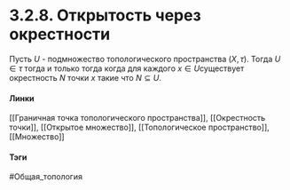 # 3.2.8. Открытость через окрестности
Пусть $U$ - подмножество топологического пространства $(X,\tau)$. Тогда $U\in\tau$ тогда и только тогда когда для каждого $x\in U$существует окрестность $N$ точки $x$ такие что $N\subseteq U$.

#### Линки
[[Граничная точка топологического пространства]],
[[Окрестность точки]],
[[Открытое множество]],
[[Топологическое пространство]],
[[Множество]]
#### Тэги 
 #Общая_топология